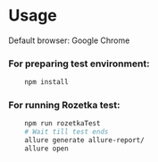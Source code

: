 # Usage
Default browser: Google Chrome
### For preparing test environment:

```bash
    npm install
```

### For running Rozetka test:

```bash
    npm run rozetkaTest
    # Wait till test ends
    allure generate allure-report/
    allure open
```

